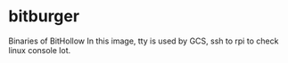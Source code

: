 # bitburger
Binaries of BitHollow
In this image, tty is used by GCS, ssh to rpi to check linux console lot.
